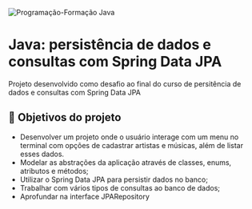 
![Programação-Formação Java](https://github.com/iasminaraujoc/3355-java-screenmatch-com-jpa/assets/84939115/3c51e000-962d-4dc9-97fc-1d384e2511a2)

# Java: persistência de dados e consultas com Spring Data JPA

Projeto desenvolvido como desafio ao final do curso de persitência de dados e consultas com Spring Data JPA


## 🔨 Objetivos do projeto

- Desenvolver um projeto onde o usuário interage com um menu no terminal com opções de cadastrar artistas e músicas, além de listar esses dados.
- Modelar as abstrações da aplicação através de classes, enums, atributos e métodos;
- Utilizar o Spring Data JPA para persistir dados no banco;
- Trabalhar com vários tipos de consultas ao banco de dados;
- Aprofundar na interface JPARepository
